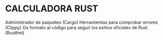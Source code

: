 # CALCULADORA RUST

Administrador de paquetes (Cargo)
Herramientas para comprobar errores (Clippy)
Da formato al código para seguir los estilos oficiales de Rust (Rustfmt)
